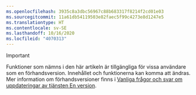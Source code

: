 ```yaml
---
ms.openlocfilehash: 3935c8a3dbc56967c88b683317f8214f2cd01e03
ms.sourcegitcommit: 11a61db54119503e82faec5f99c4273e8d1247e5
ms.translationtype: HT
ms.contentlocale: sv-SE
ms.lasthandoff: 10/16/2020
ms.locfileid: "4070313"
---
```

> [!IMPORTANT]
> Funktioner som nämns i den här artikeln är tillgängliga för vissa användare som en förhandsversion. Innehållet och funktionerna kan komma att ändras. Mer information om förhandsversioner finns i [Vanliga frågor och svar om uppdateringar av tjänsten En version](https://docs.microsoft.com/dynamics365/unified-operations/fin-and-ops/get-started/one-version).
